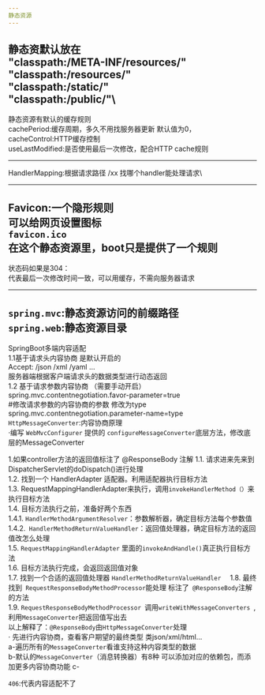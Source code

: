 ```yaml
---
静态资源
---
```

静态资默认放在\
"classpath:/META-INF/resources/\"
"classpath:/resources/"\
"classpath:/static/"\
"classpath:/public/"\
---
静态资源有默认的缓存规则\
cachePeriod:缓存周期，多久不用找服务器更新 默认值为0，\
cacheControl:HTTP缓存控制\
useLastModified:是否使用最后一次修改，配合HTTP cache规则

---
HandlerMapping:根据请求路径 /xx 找哪个handler能处理请求\

---
Favicon:一个隐形规则\
       可以给网页设置图标\
      `favicon.ico` \
在这个静态资源里，boot只是提供了一个规则
---
状态码如果是304：\
   代表最后一次修改时间一致，可以用缓存，不需向服务器请求

---
`spring.mvc`:静态资源访问的前缀路径\
`spring.web`:静态资源目录
   ---
SpringBoot多端内容适配  
1.1基于请求头内容协商 是默认开启的  
  Accept: /json /xml /yaml ...  
  服务器端根据客户端请求头的数据类型进行动态返回  
1.2 基于请求参数内容协商 （需要手动开启）  
spring.mvc.contentnegotiation.favor-parameter=true  
#修改请求参数的内容协商的参数 修改为type
spring.mvc.contentnegotiation.parameter-name=type  
`HttpMessageConverter`:内容协商原理  
  ·编写 `WebMvcConfigurer` 提供的 `configureMessageConverter`底层方法，修改底层的MessageConverter  
 

1.如果controller方法的返回值标注了 @ResponseBody 注解
   1.1. 请求进来先来到DispatcherServlet的doDispatch()进行处理  
   1.2. 找到一个 HandlerAdapter 适配器。利用适配器执行目标方法  
   1.3. RequestMappingHandlerAdapter来执行，调用`invokeHandlerMethod（）`来执行目标方法  
   1.4. 目标方法执行之前，准备好两个东西  
   1.4.1. `HandlerMethodArgumentResolver`：参数解析器，确定目标方法每个参数值  
   1.4.2.` HandlerMethodReturnValueHandler`：返回值处理器，确定目标方法的返回值改怎么处理  
   1.5. `RequestMappingHandlerAdapter` 里面的`invokeAndHandle()`真正执行目标方法  
   1.6. 目标方法执行完成，会返回返回值对象  
   1.7. 找到一个合适的返回值处理器 `HandlerMethodReturnValueHandler  `
   1.8. 最终找到` RequestResponseBodyMethodProcessor`能处理 标注了` @ResponseBody`注解的方法  
   1.9. `RequestResponseBodyMethodProcessor `调用`writeWithMessageConverters `,利用`MessageConverter`把返回值写出去  
以上解释了：`@ResponseBody`由`HttpMessageConverter`处理  
· 先进行内容协商，查看客户期望的最终类型 类json/xml/html...  
 a-遍历所有的`MessageConverter`看谁支持这种内容类型的数据  
 b-默认的`MessageConverter`（消息转换器）有8种  可以添加对应的依赖包，而添加更多内容协商功能
 c-
  










`406`:代表内容适配不了  













